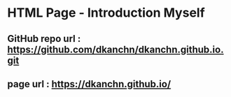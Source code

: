 # HTML Page - Introduction Myself
## GitHub repo url : https://github.com/dkanchn/dkanchn.github.io.git
## page url : https://dkanchn.github.io/
